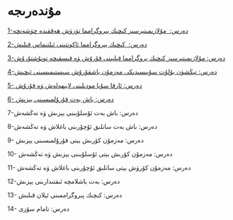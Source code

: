 # مۇندەرىجە

[1-دەرس:  مۇلازىمىتېرسىز كىچىك پىروگرامما تۈزۈش ھەققىدە چۈشەنچە](./1-intro)

[2-دەرس:  كىچىك پىروگرامما ئاكونتىنى ئىلتىماس قىلىش](./2-application)

[3-دەرس: مۇلازىمىتېرسىز كىچىك پروگرامما قېلپىنى قۇرۇش ۋە قىسقىچە تونۇشتۇرۇش](./3-cloud-mp-starter)

[4-دەرس: تېڭشۈن بۇلۇت سۇپىسىدىكى مەزمۇن باشقۇرۇش سېستىمىسىنى ئېچىش](./4-tencent-cloud-cms)

[5- دەرس: ئارقا سۇپا مودىلىنى لايىھەلەش ۋە قۇرۇش](./5-model-design)

[6- دەرس: باش بەت قۇرۇلمىسىنى يېزىش](./6-homepage-structure)

7-دەرس: باش بەت ئۇسلۇبىنى يېزىش ۋە تەڭشەش

8-دەرس: باش بەت سانلىق ئۇچۇرىنى باغلاش ۋە تەڭشەش

9- دەرس: مەزمۇن كۆرىش بېتى قۇرۇلمىسىنى يېزىش

10- دەرس: مەزمۇن كۆرىش بېتى ئۇسلۇبىنى يېزىش ۋە تەڭشەش

11- دەرس: مەزمۇن كۆرۈش بېتى سانلىق ئۇچۇرىنى باغلاش ۋە تەڭشەش

12-دەرس: بەت باشلامچە ئىقتىدارىنى يېزىش

13- دەرس: كىچىك پىروگراممىنى ئېلان قىلىش

14- دەرس: تامام سۆزى

